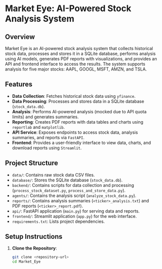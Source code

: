 # Market Eye: AI-Powered Stock Analysis System

## Overview
Market Eye is an AI-powered stock analysis system that collects historical stock data, processes and stores it in a SQLite database, performs analysis using AI models, generates PDF reports with visualizations, and provides an API and frontend interface to access the results. The system supports analysis for five major stocks: AAPL, GOOGL, MSFT, AMZN, and TSLA.

## Features
- **Data Collection**: Fetches historical stock data using `yfinance`.
- **Data Processing**: Processes and stores data in a SQLite database (`stock_data.db`).
- **Analysis**: Performs AI-powered analysis (mocked due to API quota limits) and generates summaries.
- **Reporting**: Creates PDF reports with data tables and charts using `reportlab` and `matplotlib`.
- **API Service**: Exposes endpoints to access stock data, analysis summaries, and reports via `FastAPI`.
- **Frontend**: Provides a user-friendly interface to view data, charts, and download reports using `Streamlit`.

## Project Structure
- `data/`: Contains raw stock data CSV files.
- `database/`: Stores the SQLite database (`stock_data.db`).
- `backend/`: Contains scripts for data collection and processing (`process_stock_dataset.py`, `process_and_store_data.py`).
- `agents/`: Contains the analysis script (`analyze_stock_data.py`).
- `reports/`: Contains analysis summaries (`<ticker>_analysis.txt`) and PDF reports (`<ticker>_report.pdf`).
- `api/`: FastAPI application (`main.py`) for serving data and reports.
- `frontend/`: Streamlit application (`app.py`) for the web interface.
- `requirements.txt`: Lists project dependencies.

## Setup Instructions
1. **Clone the Repository**:
   ```bash
   git clone <repository-url>
   cd Market_Eye
